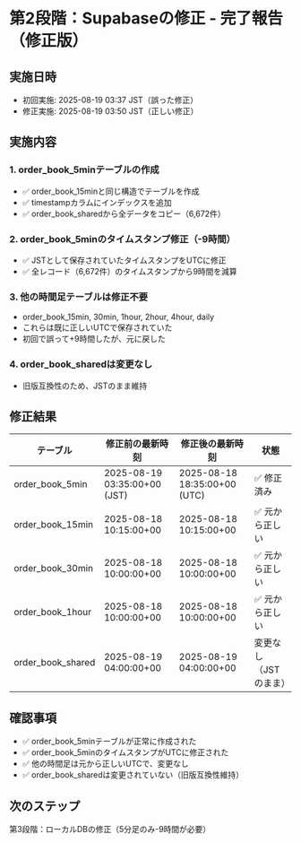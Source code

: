 # 第2段階：Supabaseの修正 - 完了報告（修正版）

## 実施日時
- 初回実施: 2025-08-19 03:37 JST（誤った修正）
- 修正実施: 2025-08-19 03:50 JST（正しい修正）

## 実施内容

### 1. order_book_5minテーブルの作成
- ✅ order_book_15minと同じ構造でテーブルを作成
- ✅ timestampカラムにインデックスを追加
- ✅ order_book_sharedから全データをコピー（6,672件）

### 2. order_book_5minのタイムスタンプ修正（-9時間）
- ✅ JSTとして保存されていたタイムスタンプをUTCに修正
- ✅ 全レコード（6,672件）のタイムスタンプから9時間を減算

### 3. 他の時間足テーブルは修正不要
- order_book_15min, 30min, 1hour, 2hour, 4hour, daily
- これらは既に正しいUTCで保存されていた
- 初回で誤って+9時間したが、元に戻した

### 4. order_book_sharedは変更なし
- 旧版互換性のため、JSTのまま維持

## 修正結果

| テーブル | 修正前の最新時刻 | 修正後の最新時刻 | 状態 |
|---------|-----------------|-----------------|------|
| order_book_5min | 2025-08-19 03:35:00+00 (JST) | 2025-08-18 18:35:00+00 (UTC) | ✅ 修正済み |
| order_book_15min | 2025-08-18 10:15:00+00 | 2025-08-18 10:15:00+00 | ✅ 元から正しい |
| order_book_30min | 2025-08-18 10:00:00+00 | 2025-08-18 10:00:00+00 | ✅ 元から正しい |
| order_book_1hour | 2025-08-18 10:00:00+00 | 2025-08-18 10:00:00+00 | ✅ 元から正しい |
| order_book_shared | 2025-08-19 04:00:00+00 | 2025-08-19 04:00:00+00 | 変更なし（JSTのまま） |

## 確認事項
- ✅ order_book_5minテーブルが正常に作成された
- ✅ order_book_5minのタイムスタンプがUTCに修正された
- ✅ 他の時間足は元から正しいUTCで、変更なし
- ✅ order_book_sharedは変更されていない（旧版互換性維持）

## 次のステップ
第3段階：ローカルDBの修正（5分足のみ-9時間が必要）